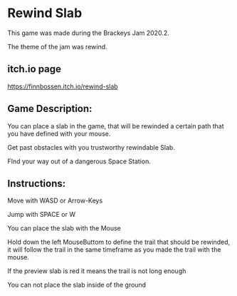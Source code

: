 # Rewind Slab
This game was made during the Brackeys Jam 2020.2.

The theme of the jam was rewind.

## itch.io page
https://finnbossen.itch.io/rewind-slab

## Game Description:

You can place a slab in the game, that will be rewinded a certain path that you have defined with your mouse.

Get past obstacles with you trustworthy rewindable Slab.

FInd your way out of a dangerous Space Station.

## Instructions:

Move with WASD or Arrow-Keys

Jump with SPACE or W

You can place the slab with the Mouse

Hold down the left MouseButtom to define the trail that should be rewinded, it will follow the trail in the same timeframe as you made the trail with the mouse.

If the preview slab is red it means the trail is not long enough

You can not place the slab inside of the ground
